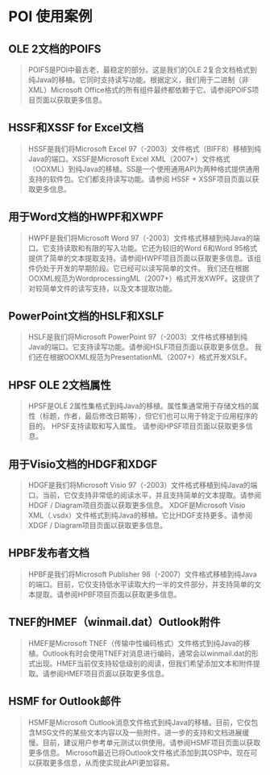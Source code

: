 # POI 使用案例

## OLE 2文档的POIFS
> POIFS是POI中最古老，最稳定的部分。这是我们的OLE 2复合文档格式到纯Java的移植。它同时支持读写功能。根据定义，我们用于二进制（非XML）Microsoft Office格式的所有组件最终都依赖于它。请参阅POIFS项目页面以获取更多信息。

## HSSF和XSSF for Excel文档
> HSSF是我们将Microsoft Excel 97（-2003）文件格式（BIFF8）移植到纯Java的端口。XSSF是Microsoft Excel XML（2007+）文件格式（OOXML）到纯Java的移植。SS是一个使用通用API为两种格式提供通用支持的软件包。它们都支持读写功能。请参阅 HSSF + XSSF项目页面以获取更多信息。

## 用于Word文档的HWPF和XWPF
> HWPF是我们将Microsoft Word 97（-2003）文件格式移植到纯Java的端口。它支持读取和有限的写入功能。它还为较旧的Word 6和Word 95格式提供了简单的文本提取支持。请参阅HWPF项目页面以获取更多信息。该组件仍处于开发的早期阶段。它已经可以读写简单的文件。
>我们还在根据OOXML规范为WordprocessingML（2007+）格式开发XWPF。这提供了对较简单文件的读写支持，以及文本提取功能。

## PowerPoint文档的HSLF和XSLF
> HSLF是我们将Microsoft PowerPoint 97（-2003）文件格式移植到纯Java的端口。它支持读写功能。请参阅HSLF项目页面以获取更多信息。
>我们还在根据OOXML规范为PresentationML（2007+）格式开发XSLF。

## HPSF OLE 2文档属性
> HPSF是OLE 2属性集格式到纯Java的移植。属性集通常用于存储文档的属性（标题，作者，最后修改日期等），但它们也可以用于特定于应用程序的目的。
> HPSF支持读取和写入属性。
> 请参阅HPSF项目页面以获取更多信息。

## 用于Visio文档的HDGF和XDGF
> HDGF是我们将Microsoft Visio 97（-2003）文件格式移植到纯Java的端口。当前，它仅支持非常低的阅读水平，并且支持简单的文本提取。请参阅HDGF / Diagram项目页面以获取更多信息。
> XDGF是Microsoft Visio XML（.vsdx）文件格式到纯Java的移植。它比HDGF支持更多。请参阅XDGF / Diagram项目页面以获取更多信息。

## HPBF发布者文档
> HPBF是我们将Microsoft Publisher 98（-2007）文件格式移植到纯Java的端口。目前，它仅支持低水平读取大约一半的文件部分，并支持简单的文本提取。请参阅HPBF项目页面以获取更多信息。

## TNEF的HMEF（winmail.dat）Outlook附件
> HMEF是Microsoft TNEF（传输中性编码格式）文件格式到纯Java的移植。Outlook有时会使用TNEF对消息进行编码，通常会以winmail.dat的形式出现。HMEF当前仅支持较低级别的阅读，但我们希望添加文本和附件提取。请参阅HMEF项目页面以获取更多信息。

## HSMF for Outlook邮件
> HSMF是Microsoft Outlook消息文件格式到纯Java的移植。目前，它仅包含MSG文件的某些文本内容以及一些附件。进一步的支持和文档进展缓慢。目前，建议用户参考单元测试以供使用。请参阅HSMF项目页面以获取更多信息。
> Microsoft最近已将Outlook文件格式添加到其OSP中。现在可以获取更多信息，从而使实现此API更加容易。